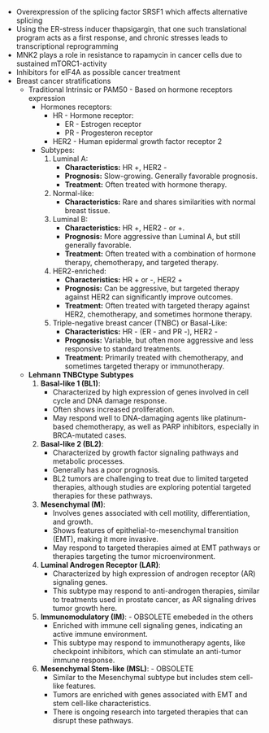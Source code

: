 
* Overexpression of the splicing factor SRSF1 which affects alternative splicing
* Using the ER-stress inducer thapsigargin, that one such translational program acts as a first response, and chronic stresses leads to transcriptional reprogramming
* MNK2 plays a role in resistance to rapamycin in cancer cells due to sustained mTORC1-activity
* Inhibitors for eIF4A as possible cancer treatment
* Breast cancer stratifications
	* Traditional Intrinsic or PAM50 - Based on hormone receptors expression
		* Hormones receptors:
			* HR - Hormone receptor:
				* ER - Estrogen receptor 
				* PR - Progesteron receptor
			* HER2 - Human epidermal growth factor receptor 2
		* Subtypes:
			1. Luminal A:
				- **Characteristics:** HR +, HER2 -
				- **Prognosis:** Slow-growing. Generally favorable prognosis.
				- **Treatment:** Often treated with hormone therapy.
			2. Normal-like:
				- **Characteristics:** Rare and shares similarities with normal breast tissue.
			3. Luminal B:
				- **Characteristics:** HR +, HER2 - or +.
				- **Prognosis:** More aggressive than Luminal A, but still generally favorable.
				- **Treatment:** Often treated with a combination of hormone therapy, chemotherapy, and targeted therapy.
			4. HER2-enriched:
				- **Characteristics:** HR + or -, HER2 +
				- **Prognosis:** Can be aggressive, but targeted therapy against HER2 can significantly improve outcomes.
				- **Treatment:** Often treated with targeted therapy against HER2, chemotherapy, and sometimes hormone therapy.
			5. Triple-negative breast cancer (TNBC) or Basal-Like:
				- **Characteristics:** HR - (ER - and PR -), HER2 -
				- **Prognosis:** Variable, but often more aggressive and less responsive to standard treatments.
				- **Treatment:** Primarily treated with chemotherapy, and sometimes targeted therapy or immunotherapy.
	- **Lehmann TNBCtype** **Subtypes**
		1. **Basal-like 1 (BL1)**:
		    - Characterized by high expression of genes involved in cell cycle and DNA damage response.
		    - Often shows increased proliferation.
		    - May respond well to DNA-damaging agents like platinum-based chemotherapy, as well as PARP inhibitors, especially in BRCA-mutated cases.
		2. **Basal-like 2 (BL2)**:
		    - Characterized by growth factor signaling pathways and metabolic processes.
		    - Generally has a poor prognosis.
		    - BL2 tumors are challenging to treat due to limited targeted therapies, although studies are exploring potential targeted therapies for these pathways.
		3. **Mesenchymal (M)**:
		    - Involves genes associated with cell motility, differentiation, and growth.
		    - Shows features of epithelial-to-mesenchymal transition (EMT), making it more invasive.
		    - May respond to targeted therapies aimed at EMT pathways or therapies targeting the tumor microenvironment.
		4. **Luminal Androgen Receptor (LAR)**:
		    - Characterized by high expression of androgen receptor (AR) signaling genes.
		    - This subtype may respond to anti-androgen therapies, similar to treatments used in prostate cancer, as AR signaling drives tumor growth here.
		5. **Immunomodulatory (IM)**: - OBSOLETE emebeded in the others
		    - Enriched with immune cell signaling genes, indicating an active immune environment.
		    - This subtype may respond to immunotherapy agents, like checkpoint inhibitors, which can stimulate an anti-tumor immune response.
		6. **Mesenchymal Stem-like (MSL)**: - OBSOLETE
		    - Similar to the Mesenchymal subtype but includes stem cell-like features.
		    - Tumors are enriched with genes associated with EMT and stem cell-like characteristics.
		    - There is ongoing research into targeted therapies that can disrupt these pathways.

